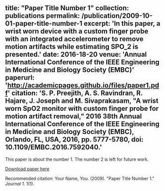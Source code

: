 title: "Paper Title Number 1"
collection: publications
permalink: /publication/2009-10-01-paper-title-number-1
excerpt: 'In this paper, a wrist worn device with a custom finger probe with an integrated accelerometer to remove motion artifacts while estimating SPO_2 is presented.'
date: 2016-18-20
venue: 'Annual International Conference of the IEEE Engineering in Medicine and Biology Society (EMBC)'
paperurl: 'http://academicpages.github.io/files/paper1.pdf'
citation: 'S. P. Preejith, A. S. Ravindran, R. Hajare, J. Joseph and M. Sivaprakasam, "A wrist worn SpO2 monitor with custom finger probe for motion artifact removal," 2016 38th Annual International Conference of the IEEE Engineering in Medicine and Biology Society (EMBC), Orlando, FL, USA, 2016, pp. 5777-5780, doi: 10.1109/EMBC.2016.7592040.'
---
This paper is about the number 1. The number 2 is left for future work.

[Download paper here](/files/Paper1.pdf)

Recommended citation: Your Name, You. (2009). "Paper Title Number 1." <i>Journal 1</i>. 1(1).
